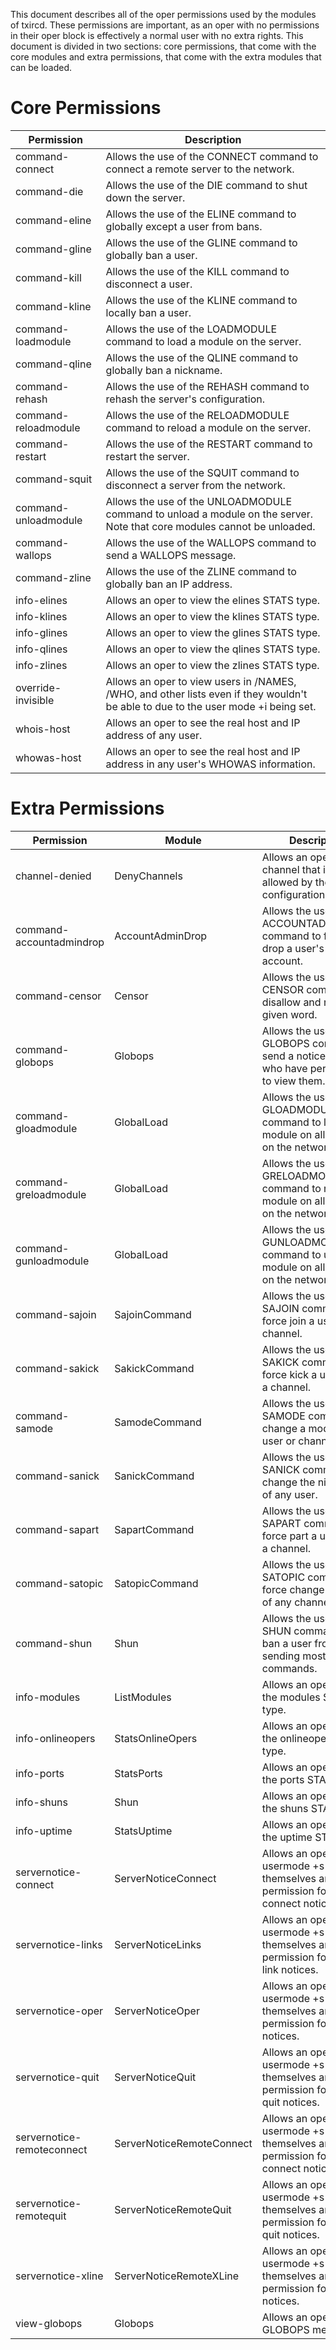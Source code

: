 This document describes all of the oper permissions used by the modules of
txircd. These permissions are important, as an oper with no permissions in
their oper block is effectively a normal user with no extra rights. This
document is divided in two sections: core permissions, that come with the core
modules and extra permissions, that come with the extra modules that can be
loaded.

Core Permissions
================

Permission            | Description
----------------------|------------------------------------
command-connect       | Allows the use of the CONNECT command to connect a remote server to the network.
command-die           | Allows the use of the DIE command to shut down the server.
command-eline         | Allows the use of the ELINE command to globally except a user from bans.
command-gline         | Allows the use of the GLINE command to globally ban a user.
command-kill          | Allows the use of the KILL command to disconnect a user.
command-kline         | Allows the use of the KLINE command to locally ban a user.
command-loadmodule    | Allows the use of the LOADMODULE command to load a module on the server.
command-qline         | Allows the use of the QLINE command to globally ban a nickname.
command-rehash        | Allows the use of the REHASH command to rehash the server's configuration.
command-reloadmodule  | Allows the use of the RELOADMODULE command to reload a module on the server.
command-restart       | Allows the use of the RESTART command to restart the server.
command-squit         | Allows the use of the SQUIT command to disconnect a server from the network.
command-unloadmodule  | Allows the use of the UNLOADMODULE command to unload a module on the server. Note that core modules cannot be unloaded.
command-wallops       | Allows the use of the WALLOPS command to send a WALLOPS message.
command-zline         | Allows the use of the ZLINE command to globally ban an IP address.
info-elines           | Allows an oper to view the elines STATS type.
info-klines           | Allows an oper to view the klines STATS type.
info-glines           | Allows an oper to view the glines STATS type.
info-qlines           | Allows an oper to view the qlines STATS type.
info-zlines           | Allows an oper to view the zlines STATS type.
override-invisible    | Allows an oper to view users in /NAMES, /WHO, and other lists even if they wouldn't be able to due to the user mode +i being set.
whois-host            | Allows an oper to see the real host and IP address of any user.
whowas-host           | Allows an oper to see the real host and IP address in any user's WHOWAS information.


Extra Permissions
=================

Permission                | Module                    | Description
--------------------------|---------------------------|------------------------------------
channel-denied            | DenyChannels              | Allows an oper to join a channel that is not allowed by the module configuration.
command-accountadmindrop  | AccountAdminDrop          | Allows the use of the ACCOUNTADMINDROP command to forcibly drop a user's service account.
command-censor            | Censor                    | Allows the use of the CENSOR command to disallow and replace a given word.
command-globops           | Globops                   | Allows the use of the GLOBOPS command to send a notice to opers who have permission to view them.
command-gloadmodule       | GlobalLoad                | Allows the use of the GLOADMODULE command to load a module on all servers on the network.
command-greloadmodule     | GlobalLoad                | Allows the use of the GRELOADMODULE command to reload a module on all servers on the network.
command-gunloadmodule     | GlobalLoad                | Allows the use of the GUNLOADMODULE command to unload a module on all servers on the network.
command-sajoin            | SajoinCommand             | Allows the use of the SAJOIN command to force join a user to a channel.
command-sakick            | SakickCommand             | Allows the use of the SAKICK command to force kick a user from a channel.
command-samode            | SamodeCommand             | Allows the use of the SAMODE command to change a mode on any user or channel.
command-sanick            | SanickCommand             | Allows the use of the SANICK command to change the nickname of any user.
command-sapart            | SapartCommand             | Allows the use of the SAPART command to force part a user from a channel.
command-satopic           | SatopicCommand            | Allows the use of the SATOPIC command to force change the topic of any channel.
command-shun              | Shun                      | Allows the use of the SHUN command to ban a user from sending most commands.
info-modules              | ListModules               | Allows an oper to view the modules STATS type.
info-onlineopers          | StatsOnlineOpers          | Allows an oper to view the onlineopers STATS type.
info-ports                | StatsPorts                | Allows an oper to view the ports STATS type.
info-shuns                | Shun                      | Allows an oper to view the shuns STATS type.
info-uptime               | StatsUptime               | Allows an oper to view the uptime STATS type.
servernotice-connect      | ServerNoticeConnect       | Allows an oper to set usermode +s on themselves and grants permission for local connect notices.
servernotice-links        | ServerNoticeLinks         | Allows an oper to set usermode +s on themselves and grants permission for server link notices.
servernotice-oper         | ServerNoticeOper          | Allows an oper to set usermode +s on themselves and grants permission for oper notices.
servernotice-quit         | ServerNoticeQuit          | Allows an oper to set usermode +s on themselves and grants permission for local quit notices.
servernotice-remoteconnect| ServerNoticeRemoteConnect | Allows an oper to set usermode +s on themselves and grants permission for remote connect notices.
servernotice-remotequit   | ServerNoticeRemoteQuit    | Allows an oper to set usermode +s on themselves and grants permission for remote quit notices.
servernotice-xline        | ServerNoticeRemoteXLine   | Allows an oper to set usermode +s on themselves and grants permission for x:line notices.
view-globops              | Globops                   | Allows an oper to see GLOBOPS messages.